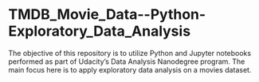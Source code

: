 # TMDB_Movie_Data--Python-Exploratory_Data_Analysis

The objective of this repository is to utilize Python and Jupyter notebooks performed as part of Udacity’s Data Analysis Nanodegree program. The main focus here is to apply exploratory data analysis on a movies dataset.
